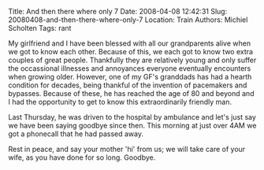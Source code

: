 Title: And then there where only 7
Date: 2008-04-08 12:42:31
Slug: 20080408-and-then-there-where-only-7
Location: Train
Authors: Michiel Scholten
Tags: rant

<p>My girlfriend and I have been blessed with all our grandparents alive when we got to know each other. Because of this, we each got to know two extra couples of great people. Thankfully they are relatively young and only suffer the occassional illnesses and annoyances everyone eventually encounters when growing older. However, one of my GF's granddads has had a hearth condition for decades, being thankful of the invention of pacemakers and bypasses. Because of these, he has reached the age of 80 and beyond and I had the opportunity to get to know this extraordinarily friendly man.</p>

<p>Last Thursday, he was driven to the hospital by ambulance and let's just say we have been saying goodbye since then. This morning at just over 4AM we got a phonecall that he had passed away.</p>

<p>Rest in peace, and say your mother 'hi' from us; we will take care of your wife, as you have done for so long. Goodbye.</p>